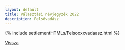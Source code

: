```yaml
---
layout: default
title: Választási névjegyzék 2022
description: Felsővadász
---
```


{% include settlementHTMLs/Felsooxxvadaasz.html %}

[Vissza](../)